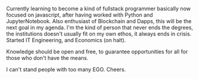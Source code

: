 Currently learning to become a kind of fullstack programmer basically now focused on javascript, 
after having worked with Python and JupyterNotebook. Also enthusiast of Blockchain and Dapps, 
this will be the next goal in my agenda. I'm the kind of person that never ends the degrees, 
the institutions doesn't usually fit on my own ethos, it always ends in crisis. 
Started IT Engineering, and Economics (on halt). 

Knowledge should be open and free, to guarantee opportunities for all for those who don't have the means. 

I can't stand people with too many EGO. Cheers. 
